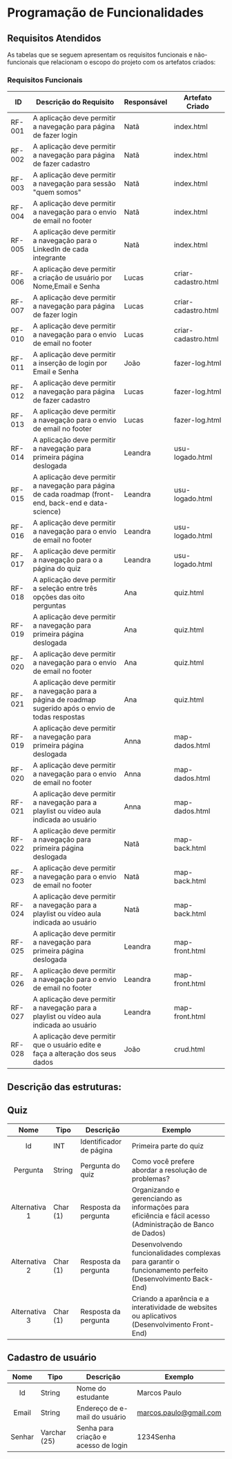 # Programação de Funcionalidades

## Requisitos Atendidos

As tabelas que se seguem apresentam os requisitos funcionais e não-funcionais que relacionam o escopo do projeto com os artefatos criados:

### Requisitos Funcionais

|ID    | Descrição do Requisito | Responsável | Artefato Criado |
|------|------------------------|------------|-----------------|
|RF-001| A aplicação deve permitir a navegação para página de fazer login | Natã | index.html |
|RF-002| A aplicação deve permitir a navegação para página de fazer cadastro | Natã | index.html |
|RF-003| A aplicação deve permitir a navegação para sessão "quem somos" | Natã | index.html |
|RF-004| A aplicação deve permitir a navegação para o envio de email no footer | Natã | index.html |
|RF-005| A aplicação deve permitir a navegação para o LinkedIn de cada integrante  | Natã | index.html |
|RF-006| A aplicação deve permitir a criação de usuário por Nome,Email e Senha | Lucas | criar-cadastro.html |
|RF-007| A aplicação deve permitir a navegação para página de fazer login | Lucas | criar-cadastro.html |
|RF-010| A aplicação deve permitir a navegação para o envio de email no footer | Lucas | criar-cadastro.html |
|RF-011| A aplicação deve permitir a inserção de login por Email e Senha | João | fazer-log.html |
|RF-012| A aplicação deve permitir a navegação para página de fazer cadastro  | Lucas | fazer-log.html |
|RF-013| A aplicação deve permitir a navegação para o envio de email no footer | Lucas | fazer-log.html |
|RF-014| A aplicação deve permitir a navegação para primeira página deslogada  | Leandra | usu-logado.html |
|RF-015| A aplicação deve permitir a navegação para página de cada roadmap (front-end, back-end e data-science) | Leandra | usu-logado.html |
|RF-016| A aplicação deve permitir a navegação para o envio de email no footer | Leandra | usu-logado.html |
|RF-017| A aplicação deve permitir a navegação para o a página do quiz | Leandra | usu-logado.html |
|RF-018| A aplicação deve permitir a seleção entre três opções das oito perguntas  | Ana | quiz.html |
|RF-019| A aplicação deve permitir a navegação para primeira página deslogada  | Ana | quiz.html |
|RF-020| A aplicação deve permitir a navegação para o envio de email no footer | Ana | quiz.html |
|RF-021| A aplicação deve permitir a navegação para a página de roadmap sugerido após o envio de todas respostas | Ana | quiz.html |
|RF-019| A aplicação deve permitir a navegação para primeira página deslogada  | Anna | map-dados.html |
|RF-020| A aplicação deve permitir a navegação para o envio de email no footer | Anna | map-dados.html |
|RF-021| A aplicação deve permitir a navegação para a playlist ou vídeo aula indicada ao usuário | Anna | map-dados.html |
|RF-022| A aplicação deve permitir a navegação para primeira página deslogada  | Natã | map-back.html |
|RF-023| A aplicação deve permitir a navegação para o envio de email no footer | Natã | map-back.html |
|RF-024| A aplicação deve permitir a navegação para a playlist ou vídeo aula indicada ao usuário |  Natã | map-back.html |
|RF-025| A aplicação deve permitir a navegação para primeira página deslogada  | Leandra | map-front.html |
|RF-026| A aplicação deve permitir a navegação para o envio de email no footer | Leandra | map-front.html |
|RF-027| A aplicação deve permitir a navegação para a playlist ou vídeo aula indicada ao usuário | Leandra | map-front.html |
|RF-028| A aplicação deve permitir que o usuário edite e faça a alteração dos seus dados | João| crud.html |















## Descrição das estruturas:

## Quiz
|  **Nome**      | **Tipo**          | **Descrição**                             | **Exemplo**                                    |
|:--------------:|-------------------|-------------------------------------------|------------------------------------------------|
| Id             | INT  | Identificador de página          | Primeira  parte do quiz                                          |
| Pergunta         | String            | Pergunta do quiz                        | Como você prefere abordar a resolução de problemas?                                 |
| Alternativa 1     | Char (1)            | Resposta da pergunta                      | Organizando e gerenciando as informações para eficiência e fácil acesso (Administração de Banco de Dados)
| Alternativa 2     | Char (1)            | Resposta da pergunta                      | Desenvolvendo funcionalidades complexas para garantir o funcionamento perfeito (Desenvolvimento Back-End)     |
| Alternativa 3     | Char (1)            | Resposta da pergunta                      | Criando a aparência e a interatividade de websites ou aplicativos (Desenvolvimento Front-End)     |

## Cadastro de usuário
|  **Nome**      | **Tipo**          | **Descrição**                             | **Exemplo**                                    |
|:--------------:|-------------------|-------------------------------------------|------------------------------------------------|
| Id             | String  | Nome do estudante        | Marcos Paulo                                       |
| Email         | String            | Endereço de e-mail do usuário                      | marcos.paulo@gmail.com                                 |
| Senhar     | Varchar (25)            | Senha para criação e acesso de login                   | 1234Senha                                   |                             

